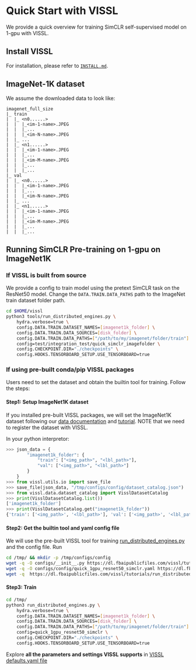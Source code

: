 # Quick Start with VISSL

We provide a quick overview for training SimCLR self-supervised model on 1-gpu with VISSL.

## Install VISSL
For installation, please refer to [`INSTALL.md`](INSTALL.md).


## ImageNet-1K dataset
We assume the downloaded data to look like:

```
imagenet_full_size
|_ train
|  |_ <n0......>
|  |  |_<im-1-name>.JPEG
|  |  |_...
|  |  |_<im-N-name>.JPEG
|  |_ ...
|  |_ <n1......>
|  |  |_<im-1-name>.JPEG
|  |  |_...
|  |  |_<im-M-name>.JPEG
|  |  |_...
|  |  |_...
|_ val
|  |_ <n0......>
|  |  |_<im-1-name>.JPEG
|  |  |_...
|  |  |_<im-N-name>.JPEG
|  |_ ...
|  |_ <n1......>
|  |  |_<im-1-name>.JPEG
|  |  |_...
|  |  |_<im-M-name>.JPEG
|  |  |_...
|  |  |_...
```

## Running SimCLR Pre-training on 1-gpu on ImageNet1K

### If VISSL is built from source
We provide a config to train model using the pretext SimCLR task on the ResNet50 model.
Change the `DATA.TRAIN.DATA_PATHS` path to the ImageNet train dataset folder path.

```bash
cd $HOME/vissl
python3 tools/run_distributed_engines.py \
    hydra.verbose=true \
    config.DATA.TRAIN.DATASET_NAMES=[imagenet1k_folder] \
    config.DATA.TRAIN.DATA_SOURCES=[disk_folder] \
    config.DATA.TRAIN.DATA_PATHS=["/path/to/my/imagenet/folder/train"] \
    config=test/integration_test/quick_simclr_imagefolder \
    config.CHECKPOINT.DIR="./checkpoints" \
    config.HOOKS.TENSORBOARD_SETUP.USE_TENSORBOARD=true
```

### If using pre-built conda/pip VISSL packages

Users need to set the dataset and obtain the builtin tool for training. Follow the steps:

#### Step1: Setup ImageNet1K dataset
If you installed pre-built VISSL packages, we will set the ImageNet1K dataset following our [data documentation](https://vissl.readthedocs.io/en/latest/vissl_modules/data.html) and [tutorial](https://colab.research.google.com/drive/1CCuZ50BN99JcOB6VEPytVi_i2tSMd7A3#scrollTo=KPGCiTsXZeW3). NOTE that we need to register
the dataset with VISSL.

In your python interpretor:
```python
>>> json_data = {
        "imagenet1k_folder": {
            "train": ["<img_path>", "<lbl_path>"],
            "val": ["<img_path>", "<lbl_path>"]
        }
    }
>>> from vissl.utils.io import save_file
>>> save_file(json_data, "/tmp/configs/config/dataset_catalog.json")
>>> from vissl.data.dataset_catalog import VisslDatasetCatalog
>>> print(VisslDatasetCatalog.list())
['imagenet1k_folder']
>>> print(VisslDatasetCatalog.get("imagenet1k_folder"))
{'train': ['<img_path>', '<lbl_path>'], 'val': ['<img_path>', '<lbl_path>']}
```

#### Step2: Get the builtin tool and yaml config file
We will use the pre-built VISSL tool for training [run_distributed_engines.py](https://github.com/facebookresearch/vissl/blob/stable/tools/run_distributed_engines.py) and the config file. Run

```bash
cd /tmp/ && mkdir -p /tmp/configs/config
wget -q -O configs/__init__.py https://dl.fbaipublicfiles.com/vissl/tutorials/configs/__init__.py
wget -q -O configs/config/quick_1gpu_resnet50_simclr.yaml https://dl.fbaipublicfiles.com/vissl/tutorials/configs/quick_1gpu_resnet50_simclr.yaml
wget -q  https://dl.fbaipublicfiles.com/vissl/tutorials/run_distributed_engines.py
```

#### Step3: Train
```bash
cd /tmp/
python3 run_distributed_engines.py \
    hydra.verbose=true \
    config.DATA.TRAIN.DATASET_NAMES=[imagenet1k_folder] \
    config.DATA.TRAIN.DATA_SOURCES=[disk_folder] \
    config.DATA.TRAIN.DATA_PATHS=["/path/to/my/imagenet/folder/train"] \
    config=quick_1gpu_resnet50_simclr \
    config.CHECKPOINT.DIR="./checkpoints" \
    config.HOOKS.TENSORBOARD_SETUP.USE_TENSORBOARD=true
```

Explore **all the parameters and settings VISSL supports** in [VISSL defaults.yaml file](https://github.com/facebookresearch/vissl/blob/master/vissl/config/defaults.yaml)
